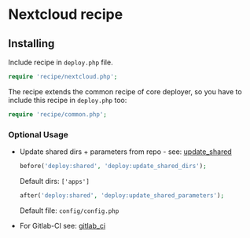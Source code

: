 # Nextcloud recipe

## Installing

Include recipe in `deploy.php` file.

```php
require 'recipe/nextcloud.php';
```

The recipe extends the common recipe of core deployer, so you have to include this recipe in `deploy.php` too:

```php
require 'recipe/common.php';
```

### Optional Usage

* Update shared dirs + parameters from repo - see: [update_shared](deploy/update_shared.md)

    ```php
    before('deploy:shared', 'deploy:update_shared_dirs');
    ```

    Default dirs: ``['apps']``

    ```php
    after('deploy:shared', 'deploy:update_shared_parameters');
    ```

    Default file: ``config/config.php``

* For Gitlab-CI see: [gitlab_ci](deploy/gitlab_ci.md)
